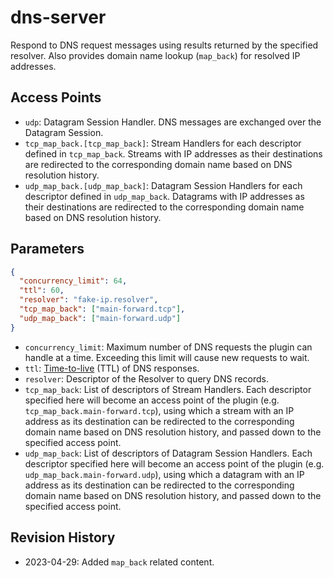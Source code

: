 # dns-server

Respond to DNS request messages using results returned by the specified resolver. Also provides domain name lookup (`map_back`) for resolved IP addresses.

## Access Points

- `udp`: Datagram Session Handler. DNS messages are exchanged over the Datagram Session.
- `tcp_map_back.[tcp_map_back]`: Stream Handlers for each descriptor defined in `tcp_map_back`. Streams with IP addresses as their destinations are redirected to the corresponding domain name based on DNS resolution history.
- `udp_map_back.[udp_map_back]`: Datagram Session Handlers for each descriptor defined in `udp_map_back`. Datagrams with IP addresses as their destinations are redirected to the corresponding domain name based on DNS resolution history.

## Parameters

```json
{
  "concurrency_limit": 64,
  "ttl": 60,
  "resolver": "fake-ip.resolver",
  "tcp_map_back": ["main-forward.tcp"],
  "udp_map_back": ["main-forward.udp"]
}
```

- `concurrency_limit`: Maximum number of DNS requests the plugin can handle at a time. Exceeding this limit will cause new requests to wait.
- `ttl`: [Time-to-live](https://docs.rs/trust-dns-proto/0.20.4/trust_dns_proto/rr/resource/struct.Record.html#method.set_ttl) (TTL) of DNS responses.
- `resolver`: Descriptor of the Resolver to query DNS records.
- `tcp_map_back`: List of descriptors of Stream Handlers. Each descriptor specified here will become an access point of the plugin (e.g. `tcp_map_back.main-forward.tcp`), using which a stream with an IP address as its destination can be redirected to the corresponding domain name based on DNS resolution history, and passed down to the specified access point.
- `udp_map_back`: List of descriptors of Datagram Session Handlers. Each descriptor specified here will become an access point of the plugin (e.g. `udp_map_back.main-forward.udp`), using which a datagram with an IP address as its destination can be redirected to the corresponding domain name based on DNS resolution history, and passed down to the specified access point.

## Revision History

- 2023-04-29: Added `map_back` related content.
